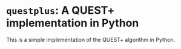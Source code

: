 # `questplus`: A QUEST+ implementation  in Python

This is a simple implementation of the QUEST+ algorithm in Python.